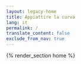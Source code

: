 ```yaml
---
layout: legacy-home
title: Appiattire la curva
lang: it
permalink: /
translate_content: false
exclude_from_nav: true
---
```


{% render_section home %}
